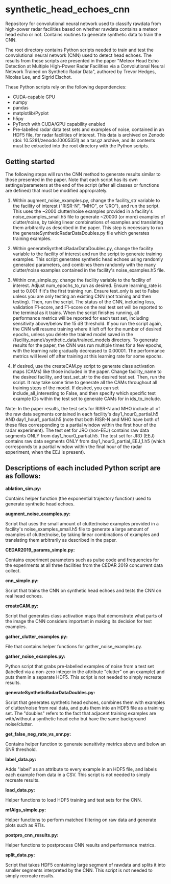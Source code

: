 # synthetic_head_echoes_cnn
Repository for convolutional neural network used to classify rawdata from high-power radar facilities based on whether rawdata contains a meteor head echo or not. Contains routines to generate synthetic data to train the CNN.

The root directory contains Python scripts needed to train and test the convolutional neural network (CNN) used to detect head echoes. The results from these scripts are presented in the paper "Meteor Head Echo Detection at Multiple High-Power Radar Facilities via a Convolutional Neural Network Trained on Synthetic Radar Data", authored by Trevor Hedges, Nicolas Lee, and Sigrid Elschot.


These Python scripts rely on the following dependencies:

* CUDA-capable GPU
* numpy
* pandas
* matplotlib/Pyplot
* h5py
* PyTorch with CUDA/GPU capability enabled
* Pre-labelled radar data test sets and examples of noise, contained in an HDF5 file, for radar facilities of interest. This data is archived on Zenodo (doi: 10.5281/zenodo.10005351) as a tar.gz archive, and its contents must be extracted into the root directory with the Python scripts.

## Getting started

The following steps will run the CNN method to generate results similar to those presented in the paper. Note that each script has its own settings/parameters at the end of the script (after all classes or functions are defined) that must be modified approprately.

1. Within augment_noise_examples.py, change the facility_str variable to the facility of interest ("RISR-N", "MHO", or "JRO"), and run the script. This uses the ~2000 clutter/noise examples provided in a facility's noise_examples_small.h5 file to generate ~20000 (or more) examples of clutter/noise, by taking linear combinations of examples and translating them arbitrarily as described in the paper. This step is necessary to run the generateSyntheticRadarDataDoubles.py file which generates training examples.

2. Within generateSyntheticRadarDataDoubles.py, change the facility variable to the facility of interest and run the script to generate training examples. This script generates synthetic head echoes using randomly generated parameters, and combines them randomly with the many clutter/noise examples contained in the facility's noise_examples.h5 file.

3. Within cnn_simple.py, change the facility variable to the facility of interest. Adjust num_epochs_to_run as desired. Ensure learning_rate is set to 0.001 if it's the first training run. Ensure test_only is set to False unless you are only testing an existing CNN (not training and then testing). Then, run the script. The status of the CNN, including loss, validation F1-score, and F1-score on the real test set will be reported to the terminal as it trains. When the script finishes running, all performance metrics will be reported for each test set, including sensitivity above/below the 15 dB threshold. If you run the script again, the CNN will resume training where it left off for the number of desired epochs, unless you delete the trained model saved in the {facility_name}/synthetic_data/trained_models directory. To generate results for the paper, the CNN was run multiple times for a few epochs, with the learning rate gradually decreased to 0.00001. The performance metrics will level off after training at this learning rate for some epochs.

4. If desired, use the createCAM.py script to generate class activation maps (CAMs) like those included in the paper. Change facility_name to the desired facility, and test_set_str to the desired test set. Then, run the script. It may take some time to generate all the CAMs throughout all training steps of the model. If desired, you can set include_all_interesting to False, and then specify which specific test example IDs within the test set to generate CAMs for in ids_to_include.

Note: In the paper results, the test sets for RISR-N and MHO include all of the raw data segments contained in each facility's day1_hour0_partial.h5 AND day1_hour1_partial.h5 (note that both RISR-N and MHO have both of these files corresponding to a partial window within the first hour of the radar experiment). The test set for JRO (non-EEJ) contains raw data segments ONLY from day1_hour0_partial.h5. The test set for JRO (EEJ) contains raw data segments ONLY from day1_hour3_partial_EEJ_1.h5 (which corresponds to a partial window within the final hour of the radar experiment, when the EEJ is present).



## Descriptions of each included Python script are as follows:


**ablation_sim.py:**

Contains helper function (the exponential trajectory function) used to generate synthetic head echoes.


**augment_noise_examples.py:**

Script that uses the small amount of clutter/noise examples provided in a facility's noise_examples_small.h5 file to generate a large amount of examples of clutter/noise, by taking linear combinations of examples and translating them arbitrarily as described in the paper. 


**CEDAR2019_params_simple.py:**

Contains experiment parameters such as pulse code and frequencies for the experiments at all three facilities from the CEDAR 2019 concurrent data collect.


**cnn_simple.py:**

Script that trains the CNN on synthetic head echoes and tests the CNN on real head echoes.


**createCAM.py:**

Script that generates class activation maps that demonstrate what parts of the image the CNN considers important in making its decision for test examples.


**gather_clutter_examples.py:**

File that contains helper functions for gather_noise_examples.py.


**gather_noise_examples.py:**

Python script that grabs pre-labelled examples of noise from a test set (labelled via a non-zero integer in the attribute "clutter" on an example) and puts them in a separate HDF5. This script is not needed to simply recreate results.


**generateSyntheticRadarDataDoubles.py:**

Script that generates synthetic head echoes, combines them with examples of clutter/noise from real data, and puts them into an HDF5 file as a training set. The "doubles" refers to the fact that adjacent training examples are with/without a synthetic head echo but have the same background noise/clutter.


**get_false_neg_rate_vs_snr.py:**

Contains helper function to generate sensitivity metrics above and below an SNR threshold.


**label_data.py:**

Adds "label" as an attribute to every example in an HDF5 file, and labels each example from data in a CSV. This script is not needed to simply recreate results.


**load_data.py:**

Helper functions to load HDF5 training and test sets for the CNN.


**mfAlgs_simple.py:**

Helper functions to perform matched filtering on raw data and generate plots such as RTIs.


**postpro_cnn_results.py:**

Helper functions to postprocess CNN results and performance metrics.


**split_data.py:**

Script that takes HDF5 containing large segment of rawdata and splits it into smaller segments interpreted by the CNN. This script is not needed to simply recreate results.



